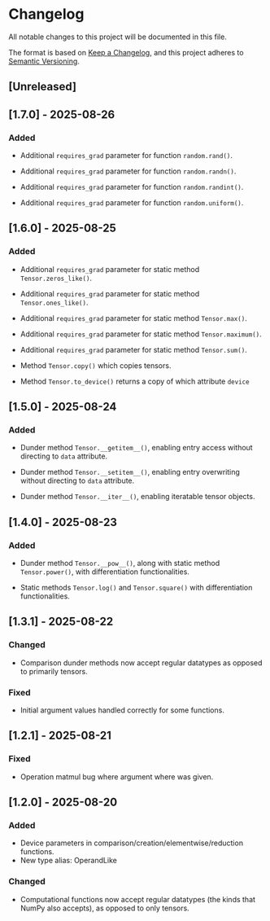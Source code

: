 # Changelog

All notable changes to this project will be documented in this file.

The format is based on [Keep a Changelog](https://keepachangelog.com/en/1.0.0/),
and this project adheres to [Semantic Versioning](https://semver.org/spec/v2.0.0.html).

## [Unreleased]

## [1.7.0] - 2025-08-26

### Added

- Additional ```requires_grad``` parameter for function ```random.rand()```.

- Additional ```requires_grad``` parameter for function ```random.randn()```.

- Additional ```requires_grad``` parameter for function ```random.randint()```.

- Additional ```requires_grad``` parameter for function ```random.uniform()```.

## [1.6.0] - 2025-08-25

### Added

- Additional ```requires_grad``` parameter for static method ```Tensor.zeros_like()```.

- Additional ```requires_grad``` parameter for static method ```Tensor.ones_like()```.

- Additional ```requires_grad``` parameter for static method ```Tensor.max()```.

- Additional ```requires_grad``` parameter for static method ```Tensor.maximum()```.

- Additional ```requires_grad``` parameter for static method ```Tensor.sum()```.

- Method ```Tensor.copy()``` which copies tensors.

- Method ```Tensor.to_device()``` returns a copy of which attribute ```device``` 

## [1.5.0] - 2025-08-24

### Added

- Dunder method ```Tensor.__getitem__()```, enabling entry access without directing to ```data``` attribute.

- Dunder method ```Tensor.__setitem__()```, enabling entry overwriting without directing to ```data``` attribute.

- Dunder method ```Tensor.__iter__()```, enabling iteratable tensor objects.


## [1.4.0] - 2025-08-23

### Added

- Dunder method ```Tensor.__pow__()```, along with static method ```Tensor.power()```, with differentiation functionalities.

- Static methods ```Tensor.log()``` and ```Tensor.square()``` with differentiation functionalities.

## [1.3.1] - 2025-08-22

### Changed

- Comparison dunder methods now accept regular datatypes as opposed to primarily tensors.

### Fixed

- Initial argument values handled correctly for some functions.

## [1.2.1] - 2025-08-21

### Fixed

- Operation matmul bug where argument where was given.

## [1.2.0] - 2025-08-20

### Added
- Device parameters in comparison/creation/elementwise/reduction functions.
- New type alias: OperandLike

### Changed
- Computational functions now accept regular datatypes (the kinds that NumPy also accepts), as opposed to only tensors.